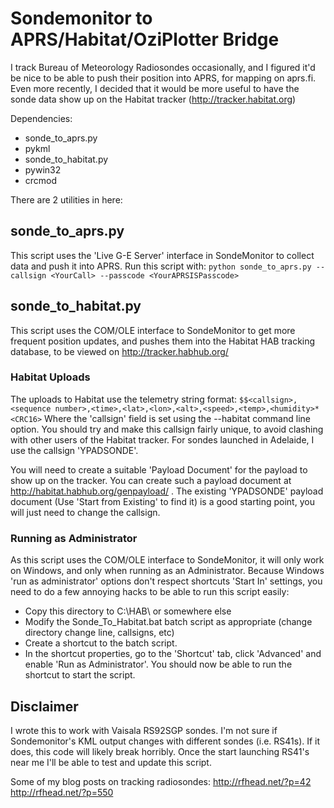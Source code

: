 Sondemonitor to APRS/Habitat/OziPlotter Bridge
================

I track Bureau of Meteorology Radiosondes occasionally, and I figured it'd be nice to be able to push their position into APRS, for mapping on aprs.fi.
Even more recently, I decided that it would be more useful to have the sonde data show up on the Habitat tracker (http://tracker.habitat.org)

Dependencies:
* sonde_to_aprs.py
 * pykml
* sonde_to_habitat.py
 * pywin32
 * crcmod

There are 2 utilities in here:

## sonde_to_aprs.py
This script uses the 'Live G-E Server' interface in SondeMonitor to collect data and push it into APRS.
Run this script with: 
`python sonde_to_aprs.py --callsign <YourCall> --passcode <YourAPRSISPasscode>`

## sonde_to_habitat.py
This script uses the COM/OLE interface to SondeMonitor to get more frequent position updates, and pushes them into the Habitat HAB tracking database, to be viewed on http://tracker.habhub.org/

### Habitat Uploads
The uploads to Habitat use the telemetry string format:
`$$<callsign>,<sequence number>,<time>,<lat>,<lon>,<alt>,<speed>,<temp>,<humidity>*<CRC16>`
Where the 'callsign' field is set using the --habitat command line option. You should try and make this callsign fairly unique, to avoid clashing with other users of the Habitat tracker. For sondes launched in Adelaide, I use the callsign 'YPADSONDE'.

You will need to create a suitable 'Payload Document' for the payload to show up on the tracker. You can create such a payload document at http://habitat.habhub.org/genpayload/ . The existing 'YPADSONDE' payload document (Use 'Start from Existing' to find it) is a good starting point, you will just need to change the callsign.

### Running as Administrator
As this script uses the COM/OLE interface to SondeMonitor, it will only work on Windows, and only when running as an Administrator. Because Windows 'run as administrator' options don't respect shortcuts 'Start In' settings, you need to do a few annoying hacks to be able to run this script easily:
* Copy this directory to C:\HAB\ or somewhere else
* Modify the Sonde_To_Habitat.bat batch script as appropriate (change directory change line, callsigns, etc)
* Create a shortcut to the batch script.
* In the shortcut properties, go to the 'Shortcut' tab, click 'Advanced' and enable 'Run as Administrator'.
You should now be able to run the shortcut to start the script.

## Disclaimer
I wrote this to work with Vaisala RS92SGP sondes. I'm not sure if Sondemonitor's KML output changes with different sondes (i.e. RS41s). If it does, this code will likely break horribly. Once the start launching RS41's near me I'll be able to test and update this script.

Some of my blog posts on tracking radiosondes:
http://rfhead.net/?p=42
http://rfhead.net/?p=550